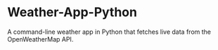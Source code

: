 # Weather-App-Python
A command-line weather app in Python that fetches live data from the OpenWeatherMap API.
